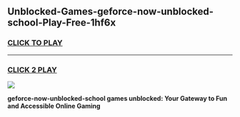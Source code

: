 
## Unblocked-Games-geforce-now-unblocked-school-Play-Free-1hf6x
<h3>
<a href="https://premium76.site?title=geforce-now-unblocked-school&ref=21A">CLICK TO PLAY</a></h3>
<hr>

<h3>
<a href="https://premium76.site?title=geforce-now-unblocked-school&ref=21A">CLICK 2 PLAY</a>
  
</h3>

<a href="https://premium76.site?title=geforce-now-unblocked-school&ref=21A"><img src="https://clearcache.store/games.png"></a>


**geforce-now-unblocked-school games unblocked: Your Gateway to Fun and Accessible Online Gaming**
